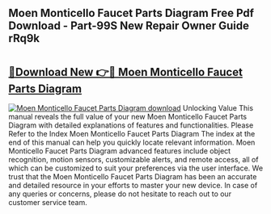 ## Moen Monticello Faucet Parts Diagram Free Pdf Download - Part-99S New Repair Owner Guide rRq9k

# <h2><a href="http://dfnb6b.blite.top/?on=Moen+Monticello+Faucet+Parts+Diagram">🔗Download New 👉🔴 Moen Monticello Faucet Parts Diagram</a></h2>

[![Moen Monticello Faucet Parts Diagram download](https://i.imgur.com/lujVjoI.png)](http://dfnb6b.blite.top/?on=Moen+Monticello+Faucet+Parts+Diagram)
Unlocking Value This manual reveals the full value of your new Moen Monticello Faucet Parts Diagram with detailed explanations of features and functionalities. Please Refer to the Index Moen Monticello Faucet Parts Diagram The index at the end of this manual can help you quickly locate relevant information. Moen Monticello Faucet Parts Diagram advanced features include object recognition, motion sensors, customizable alerts, and remote access, all of which can be customized to suit your preferences via the user interface. We trust that the Moen Monticello Faucet Parts Diagram has been an accurate and detailed resource in your efforts to master your new device. In case of any queries or concerns, please do not hesitate to reach out to our customer service team.

